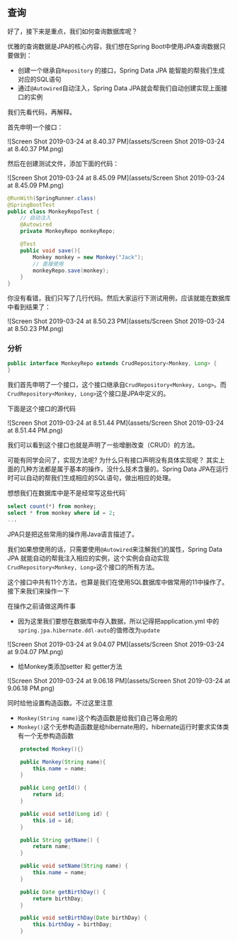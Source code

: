 ## 查询

好了，接下来是重点，我们如何查询数据库呢？

优雅的查询数据是JPA的核心内容，我们想在Spring Boot中使用JPA查询数据只要做到：

- 创建一个继承自`Repository` 的接口，Spring Data JPA 能智能的帮我们生成对应的SQL语句
- 通过`@Autowired`自动注入，Spring Data JPA就会帮我们自动创建实现上面接口的实例

我们先看代码，再解释。

首先申明一个接口：

![Screen Shot 2019-03-24 at 8.40.37 PM](assets/Screen Shot 2019-03-24 at 8.40.37 PM.png)



然后在创建测试文件，添加下面的代码：

![Screen Shot 2019-03-24 at 8.45.09 PM](assets/Screen Shot 2019-03-24 at 8.45.09 PM.png)

```java
@RunWith(SpringRunner.class)
@SpringBootTest
public class MonkeyRepoTest {
    // 自动注入
    @Autowired
    private MonkeyRepo monkeyRepo;

    @Test
    public void save(){
        Monkey monkey = new Monkey("Jack");
        // 直接使用
        monkeyRepo.save(monkey);
    }
}
```



你没有看错，我们只写了几行代码。然后大家运行下测试用例，应该就能在数据库中看到结果了：

![Screen Shot 2019-03-24 at 8.50.23 PM](assets/Screen Shot 2019-03-24 at 8.50.23 PM.png)

### 分析

```java
public interface MonkeyRepo extends CrudRepository<Monkey, Long> {
}
```

我们首先申明了一个接口，这个接口继承自`CrudRepository<Monkey, Long>`。而`CrudRepository<Monkey, Long>`这个接口是JPA中定义的。

下面是这个接口的源代码

![Screen Shot 2019-03-24 at 8.51.44 PM](assets/Screen Shot 2019-03-24 at 8.51.44 PM.png)

我们可以看到这个接口也就是声明了一些增删改查（CRUD）的方法。

可能有同学会问了，实现方法呢? 为什么只有接口声明没有具体实现呢？ 其实上面的几种方法都是属于基本的操作，没什么技术含量的。Spring Data JPA在运行时可以自动的帮我们生成相应的SQL语句，做出相应的处理。

想想我们在数据库中是不是经常写这些代码`

``` sql
select count(*) from monkey;
select * from monkey where id = 2;
...
```

JPA只是把这些常用的操作用Java语言描述了。



我们如果想使用的话，只需要使用`@Autowired`来注解我们的属性，Spring Data JPA 就能自动的帮我注入相应的实例，这个实例会自动实现`CrudRepository<Monkey, Long>`这个接口的所有方法。



这个接口中共有11个方法，也算是我们在使用SQL数据库中做常用的11中操作了。接下来我们来操作一下



在操作之前请做这两件事

- 因为这里我们要想在数据库中存入数据，所以记得把application.yml 中的`spring.jpa.hibernate.ddl-auto`的值修改为`update`

![Screen Shot 2019-03-24 at 9.04.07 PM](assets/Screen Shot 2019-03-24 at 9.04.07 PM.png)

- 给Monkey类添加setter 和 getter方法

![Screen Shot 2019-03-24 at 9.06.18 PM](assets/Screen Shot 2019-03-24 at 9.06.18 PM.png)

同时给他设置构造函数。不过这里注意

- `Monkey(String name)`这个构造函数是给我们自己等会用的
- `Monkey()`这个无参构造函数是给hibernate用的，hibernate运行时要求实体类有一个无参构造函数

```java
    protected Monkey(){}

    public Monkey(String name){
        this.name = name;
    }

    public Long getId() {
        return id;
    }

    public void setId(Long id) {
        this.id = id;
    }

    public String getName() {
        return name;
    }

    public void setName(String name) {
        this.name = name;
    }

    public Date getBirthDay() {
        return birthDay;
    }

    public void setBirthDay(Date birthDay) {
        this.birthDay = birthDay;
    }
```
